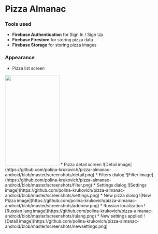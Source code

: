 # Pizza Almanac

### Tools used

* **Firebase Authentication** for Sign In / Sign Up
* **Firebase Firestore** for storing pizza data
* **Firebase Storage** for storing pizza images

### Appearance

* Pizza list screen
<img src="https://github.com/polina-krukovich/pizza-almanac-android/blob/master/screenshots/list.png" width="180" height="300"/>
* Pizza detail screen
![Detail image](https://github.com/polina-krukovich/pizza-almanac-android/blob/master/screenshots/detail.png)
* Filters dialog
![Filter image](https://github.com/polina-krukovich/pizza-almanac-android/blob/master/screenshots/filter.png)
* Settings dialog
![Settings image](https://github.com/polina-krukovich/pizza-almanac-android/blob/master/screenshots/settings.png)
* New pizza dialog
![New Pizza image](https://github.com/polina-krukovich/pizza-almanac-android/blob/master/screenshots/addnew.png)
* Russian localization
![Russian lang image](https://github.com/polina-krukovich/pizza-almanac-android/blob/master/screenshots/rulang.png)
* New settings applied 
![Detail image](https://github.com/polina-krukovich/pizza-almanac-android/blob/master/screenshots/newsettings.png)
